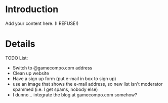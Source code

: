 # Introduction #

Add your content here. (I REFUSE!)


# Details #

TODO List:
  * Switch to @gamecompo.com address
  * Clean up website
  * Have a sign up form (put e-mail in box to sign up)
  * use an image that shows the e-mail address, so new list isn't moderator spammed (i.e. I get spams, nobody else)
  * I dunno... integrate the blog at gamecompo.com somehow?